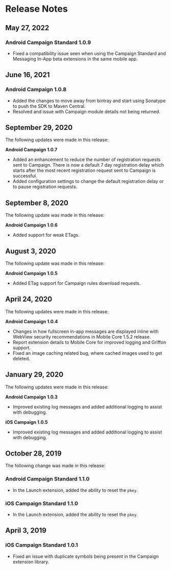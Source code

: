 # Release Notes

## May 27, 2022

### Android Campaign Standard 1.0.9

* Fixed a compatibility issue seen when using the Campaign Standard and Messaging In-App beta extensions in the same mobile app.

## June 16, 2021

### Android Campaign 1.0.8

* Added the changes to move away from bintray and start using Sonatype to push the SDK to Maven Central.
* Resolved and issue with Campaign module details not being returned.

## September 29, 2020

The following updates were made in this release:

**Android Campaign 1.0.7**

* Added an enhancement to reduce the number of registration requests sent to Campaign. There is now a default 7 day registration delay which starts after the most recent registration request sent to Campaign is successful.
* Added configuration settings to change the default registration delay or to pause registration requests.

## September 8, 2020

The following update was made in this release:

**Android Campaign 1.0.6**

* Added support for weak ETags.

## August 3, 2020

The following update was made in this release:

**Android Campaign 1.0.5**

* Added ETag support for Campaign rules download requests.

## April 24, 2020

The following updates were made in this release:

**Android Campaign 1.0.4**

* Changes in how fullscreen in-app messages are displayed inline with WebView security recommendations in Mobile Core 1.5.2 release.
* Report extension details to Mobile Core for improved logging and Griffon support.
* Fixed an image caching related bug, where cached images used to get deleted.

## January 29, 2020

The following updates were made in this release:

**Android Campaign 1.0.3**

* Improved existing log messages and added additional logging to assist with debugging.

**iOS Campaign 1.0.5**

* Improved existing log messages and added additional logging to assist with debugging.

## October 28, 2019

The following change was made in this release:

### Android Campaign Standard 1.1.0

* In the Launch extension, added the ability to reset the `pkey`.

### iOS Campaign Standard 1.1.0

* In the Launch extension, added the ability to reset the `pkey`.

## April 3, 2019

### iOS Campaign Standard 1.0.1

* Fixed an issue with duplicate symbols being present in the Campaign extension library.